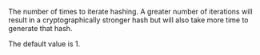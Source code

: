 The number of times to iterate hashing. A greater number of iterations will result in a cryptographically stronger hash but will also take more time to generate that hash.

The default value is 1.
